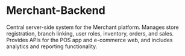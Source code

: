 # Merchant-Backend

Central server-side system for the Merchant platform. Manages store registration, branch linking, user roles, inventory, orders, and sales. Provides APIs for the POS app and e-commerce web, and includes analytics and reporting functionality.
